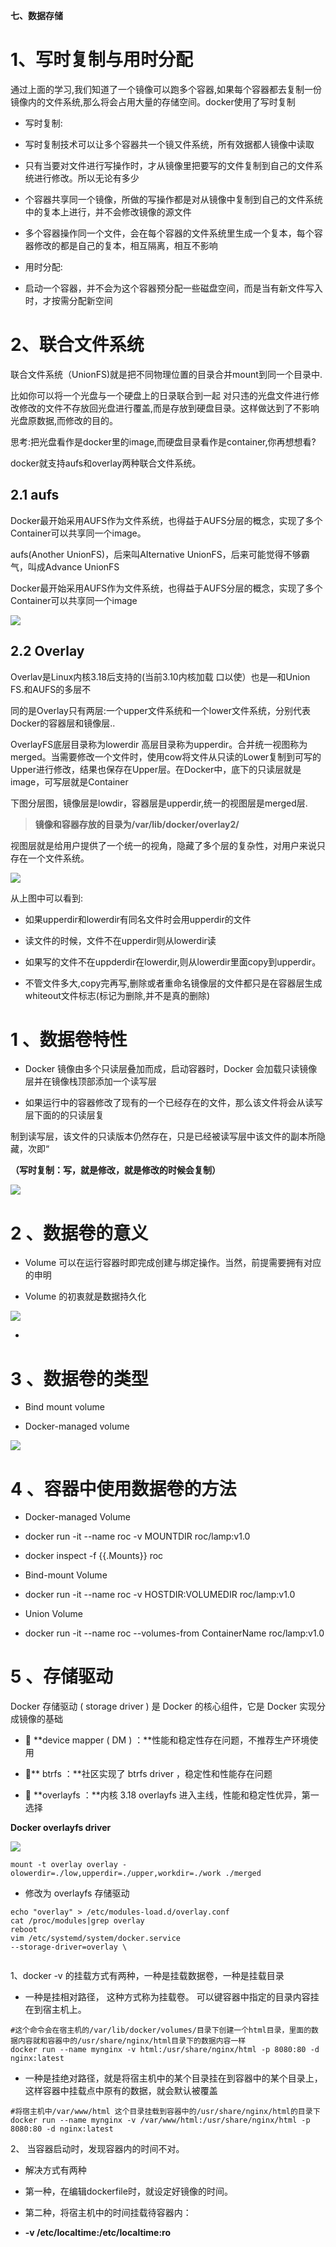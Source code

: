 **七、数据存储**

# 1、写时复制与用时分配

通过上面的学习,我们知道了一个镜像可以跑多个容器,如果每个容器都去复制一份镜像内的文件系统,那么将会占用大量的存储空间。docker使用了写时复制

- 写时复制:

- 写时复制技术可以让多个容器共一个镜又件系统，所有效据都人镜像中读取

- 只有当要对文件进行写操作时，才从镜像里把要写的文件复制到自己的文件系统进行修改。所以无论有多少

- 个容器共享同一个镜像，所做的写操作都是对从镜像中复制到自己的文件系统中的复本上进行，并不会修改镜像的源文件

- 多个容器操作同一个文件，会在每个容器的文件系统里生成一个复本，每个容器修改的都是自己的复本，相互隔离，相互不影响

- 用时分配:

- 启动一个容器，并不会为这个容器预分配一些磁盘空间，而是当有新文件写入时，才按需分配新空间

# 2、联合文件系统

联合文件系统（UnionFS)就是把不同物理位置的目录合并mount到同一个目录中.

比如你可以将一个光盘与一个硬盘上的日录联合到一起 对只违的光盘文件进行修改修改的文件不存放回光盘进行覆盖,而是存放到硬盘目录。这样做达到了不影响光盘原数据,而修改的目的。

思考:把光盘看作是docker里的image,而硬盘目录看作是container,你再想想看?

docker就支持aufs和overlay两种联合文件系统。

## 2.1 aufs

Docker最开始采用AUFS作为文件系统，也得益于AUFS分层的概念，实现了多个Container可以共享同一个image。

aufs(Another UnionFS)，后来叫AIternative UnionFS，后来可能觉得不够霸气，叫成Advance UnionFS

Docker最开始采用AUFS作为文件系统，也得益于AUFS分层的概念，实现了多个Container可以共享同一个image

![](images/WEBRESOURCEa2f5716394a643ce9582d647c1de8e00截图.png)

## 2.2 Overlay

Overlav是Linux内核3.18后支持的(当前3.10内核加载 口以使）也是—和Union FS.和AUFS的多层不

同的是Overlay只有两层:一个upper文件系统和一个lower文件系统，分别代表Docker的容器层和镜像层..

OverlayFS底层目录称为lowerdir 高层目录称为upperdir。合并统一视图称为merged。当需要修改一个文件时，使用cow将文件从只读的Lower复制到可写的Upper进行修改，结果也保存在Upper层。在Docker中，底下的只读层就是image，可写层就是Container

下图分层图，镜像层是lowdir，容器层是upperdir,统一的视图层是merged层.

> **镜像和容器存放的目录为/var/lib/docker/overlay2/**


视图层就是给用户提供了一个统一的视角，隐藏了多个层的复杂性，对用户来说只存在一个文件系统。

![](images/WEBRESOURCEe1f78d824666f25c60b322eda39a6ce8截图.png)

从上图中可以看到:

- 如果upperdir和lowerdir有同名文件时会用upperdir的文件

- 读文件的时候，文件不在upperdir则从lowerdir读

- 如果写的文件不在uppderdir在lowerdir,则从lowerdir里面copy到upperdir。

- 不管文件多大,copy完再写,删除或者重命名镜像层的文件都只是在容器层生成whiteout文件标志(标记为删除,并不是真的删除)

# 1 、数据卷特性

- Docker 镜像由多个只读层叠加而成，启动容器时，Docker 会加载只读镜像层并在镜像栈顶部添加一个读写层

- 如果运行中的容器修改了现有的一个已经存在的文件，那么该文件将会从读写层下面的的只读层复

制到读写层，该文件的只读版本仍然存在，只是已经被读写层中该文件的副本所隐藏，次即“

**（写时复制：写，就是修改，就是修改的时候会复制）**

![](images/WEBRESOURCE2b2036345e4fe95c5c751d3079108985截图.png)

# 2 、数据卷的意义

- Volume 可以在运行容器时即完成创建与绑定操作。当然，前提需要拥有对应的申明

- Volume 的初衷就是数据持久化

![](images/WEBRESOURCE72509d7ba49cb42a5bbec35feaa5914b截图.png)

- 

# 3 、数据卷的类型

- Bind mount volume

- Docker-managed volume

![](images/WEBRESOURCEe9f4e75a24876c9f9ea80e367c4515e5截图.png)

# 4 、容器中使用数据卷的方法

- Docker-managed Volume

- docker run -it --name roc -v MOUNTDIR roc/lamp:v1.0

- docker inspect -f {{.Mounts}} roc

- Bind-mount Volume

- docker run -it --name roc -v HOSTDIR:VOLUMEDIR roc/lamp:v1.0

- Union Volume

- docker run -it --name roc --volumes-from ContainerName roc/lamp:v1.0

# 5 、存储驱动

Docker 存储驱动 ( storage driver ) 是 Docker 的核心组件，它是 Docker 实现分成镜像的基础

-  **device mapper ( DM ) ：**性能和稳定性存在问题，不推荐生产环境使用

- ** btrfs ：**社区实现了 btrfs driver ，稳定性和性能存在问题

-  **overlayfs ：**内核 3.18 overlayfs 进入主线，性能和稳定性优异，第一选择

**Docker overlayfs driver**

![](images/WEBRESOURCE7b3e7dd8cae73bb0f043b9396b2ea384截图.png)

```
mount -t overlay overlay -olowerdir=./low,upperdir=./upper,workdir=./work ./merged
```

- 修改为 overlayfs 存储驱动

```
echo "overlay" > /etc/modules-load.d/overlay.conf
cat /proc/modules|grep overlay
reboot
vim /etc/systemd/system/docker.service
--storage-driver=overlay \


```

1、docker -v 的挂载方式有两种，一种是挂载数据卷，一种是挂载目录

- 一种是挂相对路径，  这种方式称为挂载卷。	可以键容器中指定的目录内容挂在到宿主机上。

```
#这个命令会在宿主机的/var/lib/docker/volumes/目录下创建一个html目录，里面的数据内容就和容器中的/usr/share/nginx/html目录下的数据内容一样
docker run --name mynginx -v html:/usr/share/nginx/html -p 8080:80 -d nginx:latest
```

- 一种是挂绝对路径，就是将宿主机中的某个目录挂在到容器中的某个目录上，这样容器中挂载点中原有的数据，就会默认被覆盖

```
#将宿主机中/var/www/html 这个目录挂载到容器中的/usr/share/nginx/html的目录下
docker run --name mynginx -v /var/www/html:/usr/share/nginx/html -p 8080:80 -d nginx:latest
```

2、 当容器启动时，发现容器内的时间不对。

- 解决方式有两种

- 第一种，在编辑dockerfile时，就设定好镜像的时间。

- 第二种，将宿主机中的时间挂载待容器内：

- **-v /etc/localtime:/etc/localtime:ro**
